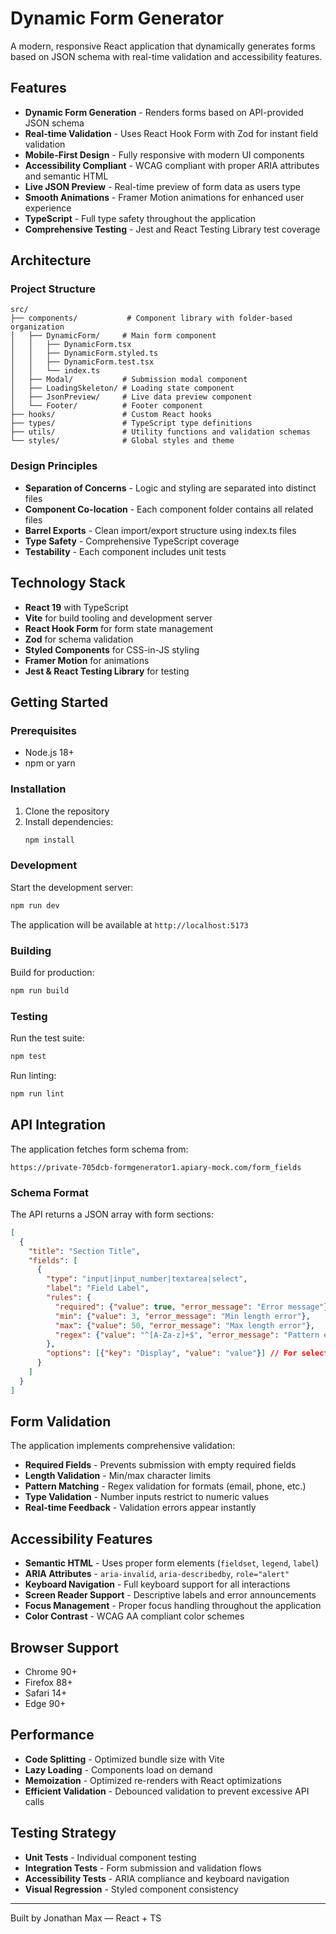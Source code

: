 # Dynamic Form Generator

A modern, responsive React application that dynamically generates forms based on JSON schema with real-time validation and accessibility features.

## Features

- **Dynamic Form Generation** - Renders forms based on API-provided JSON schema
- **Real-time Validation** - Uses React Hook Form with Zod for instant field validation
- **Mobile-First Design** - Fully responsive with modern UI components
- **Accessibility Compliant** - WCAG compliant with proper ARIA attributes and semantic HTML
- **Live JSON Preview** - Real-time preview of form data as users type
- **Smooth Animations** - Framer Motion animations for enhanced user experience
- **TypeScript** - Full type safety throughout the application
- **Comprehensive Testing** - Jest and React Testing Library test coverage

## Architecture

### Project Structure

```
src/
├── components/           # Component library with folder-based organization
│   ├── DynamicForm/     # Main form component
│   │   ├── DynamicForm.tsx
│   │   ├── DynamicForm.styled.ts
│   │   ├── DynamicForm.test.tsx
│   │   └── index.ts
│   ├── Modal/           # Submission modal component
│   ├── LoadingSkeleton/ # Loading state component
│   ├── JsonPreview/     # Live data preview component
│   └── Footer/          # Footer component
├── hooks/               # Custom React hooks
├── types/               # TypeScript type definitions
├── utils/               # Utility functions and validation schemas
└── styles/              # Global styles and theme
```

### Design Principles

- **Separation of Concerns** - Logic and styling are separated into distinct files
- **Component Co-location** - Each component folder contains all related files
- **Barrel Exports** - Clean import/export structure using index.ts files
- **Type Safety** - Comprehensive TypeScript coverage
- **Testability** - Each component includes unit tests

## Technology Stack

- **React 19** with TypeScript
- **Vite** for build tooling and development server
- **React Hook Form** for form state management
- **Zod** for schema validation
- **Styled Components** for CSS-in-JS styling
- **Framer Motion** for animations
- **Jest & React Testing Library** for testing

## Getting Started

### Prerequisites

- Node.js 18+ 
- npm or yarn

### Installation

1. Clone the repository
2. Install dependencies:
   ```bash
   npm install
   ```

### Development

Start the development server:
```bash
npm run dev
```

The application will be available at `http://localhost:5173`

### Building

Build for production:
```bash
npm run build
```

### Testing

Run the test suite:
```bash
npm test
```

Run linting:
```bash
npm run lint
```

## API Integration

The application fetches form schema from:
```
https://private-705dcb-formgenerator1.apiary-mock.com/form_fields
```

### Schema Format

The API returns a JSON array with form sections:

```json
[
  {
    "title": "Section Title",
    "fields": [
      {
        "type": "input|input_number|textarea|select",
        "label": "Field Label",
        "rules": {
          "required": {"value": true, "error_message": "Error message"},
          "min": {"value": 3, "error_message": "Min length error"},
          "max": {"value": 50, "error_message": "Max length error"},
          "regex": {"value": "^[A-Za-z]+$", "error_message": "Pattern error"}
        },
        "options": [{"key": "Display", "value": "value"}] // For select fields
      }
    ]
  }
]
```

## Form Validation

The application implements comprehensive validation:

- **Required Fields** - Prevents submission with empty required fields
- **Length Validation** - Min/max character limits
- **Pattern Matching** - Regex validation for formats (email, phone, etc.)
- **Type Validation** - Number inputs restrict to numeric values
- **Real-time Feedback** - Validation errors appear instantly

## Accessibility Features

- **Semantic HTML** - Uses proper form elements (`fieldset`, `legend`, `label`)
- **ARIA Attributes** - `aria-invalid`, `aria-describedby`, `role="alert"`
- **Keyboard Navigation** - Full keyboard support for all interactions
- **Screen Reader Support** - Descriptive labels and error announcements
- **Focus Management** - Proper focus handling throughout the application
- **Color Contrast** - WCAG AA compliant color schemes

## Browser Support

- Chrome 90+
- Firefox 88+
- Safari 14+
- Edge 90+

## Performance

- **Code Splitting** - Optimized bundle size with Vite
- **Lazy Loading** - Components load on demand
- **Memoization** - Optimized re-renders with React optimizations
- **Efficient Validation** - Debounced validation to prevent excessive API calls

## Testing Strategy

- **Unit Tests** - Individual component testing
- **Integration Tests** - Form submission and validation flows  
- **Accessibility Tests** - ARIA compliance and keyboard navigation
- **Visual Regression** - Styled component consistency

---

Built by Jonathan Max — React + TS